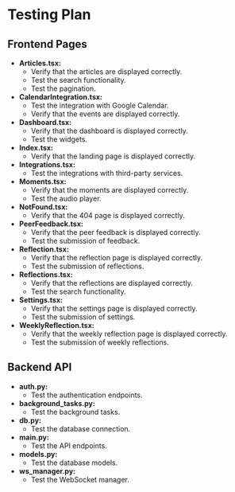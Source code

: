 # Testing Plan

## Frontend Pages

- **Articles.tsx:**
  - Verify that the articles are displayed correctly.
  - Test the search functionality.
  - Test the pagination.
- **CalendarIntegration.tsx:**
  - Test the integration with Google Calendar.
  - Verify that the events are displayed correctly.
- **Dashboard.tsx:**
  - Verify that the dashboard is displayed correctly.
  - Test the widgets.
- **Index.tsx:**
  - Verify that the landing page is displayed correctly.
- **Integrations.tsx:**
  - Test the integrations with third-party services.
- **Moments.tsx:**
  - Verify that the moments are displayed correctly.
  - Test the audio player.
- **NotFound.tsx:**
  - Verify that the 404 page is displayed correctly.
- **PeerFeedback.tsx:**
  - Verify that the peer feedback is displayed correctly.
  - Test the submission of feedback.
- **Reflection.tsx:**
  - Verify that the reflection page is displayed correctly.
  - Test the submission of reflections.
- **Reflections.tsx:**
  - Verify that the reflections are displayed correctly.
  - Test the search functionality.
- **Settings.tsx:**
  - Verify that the settings page is displayed correctly.
  - Test the submission of settings.
- **WeeklyReflection.tsx:**
  - Verify that the weekly reflection page is displayed correctly.
  - Test the submission of weekly reflections.

## Backend API

- **auth.py:**
  - Test the authentication endpoints.
- **background_tasks.py:**
  - Test the background tasks.
- **db.py:**
  - Test the database connection.
- **main.py:**
  - Test the API endpoints.
- **models.py:**
  - Test the database models.
- **ws_manager.py:**
  - Test the WebSocket manager.